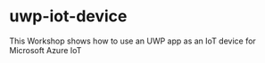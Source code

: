 # uwp-iot-device
This Workshop shows how to use an UWP app as an IoT device for Microsoft Azure IoT


